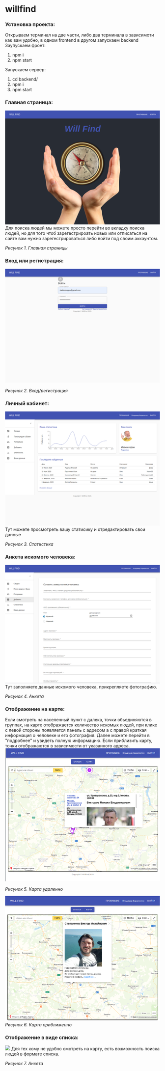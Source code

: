 # willfind

### Установка проекта:
Открываем терминал на две части, либо два терминала в зависимоти как вам удобно, в одном frontend в другом запускаем backend
Заупускаем фронт: 
  1) npm i
  2) npm start

Запускаем сервер:
  1) cd backend/
  2) npm i
  3) npm start

  ### Главная страница:
![](readme-assets/1.png)
Для поиска людей мы можете просто перейти во вкладку поиска людей, 
но для того чтоб зарегестрироать новых или отписаться на сайте вам нужно зарегестрироваться либо войти под своим аккаунтом.

*Рисунок 1. Главная страницы* 

  ### Вход или регистрация: 
![](readme-assets/2.png)

*Рисунок 2. Вход/регистрация* 

  ### Личный кабинет: 
![](readme-assets/3.png)
Тут можете просмотреть вашу статисику и отредактировать свои данные

*Рисунок 3. Статистика* 

  ### Анкета искомого человека: 
![](readme-assets/4.png)
Тут заполняете данные искомого человека, прикрепляете фотографию.

*Рисунок 4. Анкета* 

  ### Отображение на карте: 
  Если смотреть на населенный пункт с далека, точки обьединяются в группах, на карте отображается количество искомых людей, при клике с левой стороны появляется панель с адресом 
а с правой краткая информация о человеке и его фотография. Далее можете перейти в "подробнее" и увидеть полную информацию.
Если  приблизить карту, точки отображаются в зависимости от указанного адреса.
![](readme-assets/5.png)

*Рисунок 5. Карта удаленно* 

![](readme-assets/6.png)
*Рисунок 6. Карта приближенно*


  ### Отображение  в виде списка: 
![](readme-assets/7.png)
Для тех кому не удобно смотреть на карту, есть возможность поиска людей  в формате списка.

*Рисунок 7. Анкета* 


